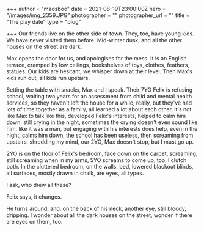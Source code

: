 +++
author = "maosboo"
date = 2021-08-19T23:00:00Z
hero = "/images/img_2359.JPG"
photographer = ""
photographer_url = ""
title = "The play date"
type = "blog"

+++
Our friends live on the other side of town. They, too, have young kids. We have never visited them before. Mid-winter dusk, and all the other houses on the street are dark.

Max opens the door for us, and apologises for the mess. It is an English terrace, cramped by low ceilings, bookshelves of toys, clothes, feathers, statues. Our kids are hesitant, we whisper down at their level. Then Max's kids run out; all kids run upstairs.

Setting the table with snacks, Max and I speak. Their 7YO Felix is refusing school, waiting two years for an assessment from child and mental health services, so they haven't left the house for a while, really, but they've had lots of time together as a family, all learned a lot about each other, it's not like Max to talk like this, developed Felix's interests, helped to calm him down, still crying in the night, sometimes the crying doesn't even sound like him, like it was a man, but engaging with his interests does help, even in the night, calms him down, the school has been useless, then screaming from upstairs, shredding my mind, our 2YO, Max doesn't stop, but I must go up.

2YO is on the floor of Felix's bedroom, face down on the carpet, screaming, still screaming when in my arms, 5YO screams to come up, too, I clutch both. In the cluttered bedroom, on the walls, bed, lowered blackout blinds, all surfaces, mostly drawn in chalk, are eyes, all types.

I ask, who drew all these?

Felix says, it changes.

He turns around, and, on the back of his neck, another eye, still bloody, dripping. I wonder about all the dark houses on the street, wonder if there are eyes on them, too.